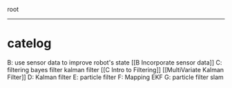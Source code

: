 root
****
# catelog
B: use sensor data to improve robot's state
[[B Incorporate sensor data]]
C: filtering
	bayes filter
	kalman filter
[[C Intro to Filtering]]
[[MultiVariate Kalman Filter]]
D: Kalman filter
E: particle filter
F: Mapping
	EKF
G: particle filter slam


